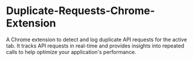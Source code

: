 # Duplicate-Requests-Chrome-Extension
A Chrome extension to detect and log duplicate API requests for the active tab. It tracks API requests in real-time and provides insights into repeated calls to help optimize your application's performance.
